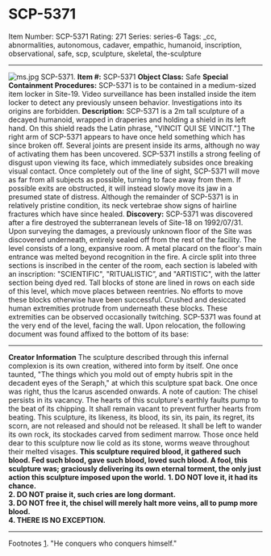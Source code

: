 # SCP-5371
Item Number: SCP-5371
Rating: 271
Series: series-6
Tags: _cc, abnormalities, autonomous, cadaver, empathic, humanoid, inscription, observational, safe, scp, sculpture, skeletal, the-sculpture

---

![ms.jpg](https://scp-wiki.wdfiles.com/local--files/scp-5371/ms.jpg)
SCP-5371.
**Item #:** SCP-5371
**Object Class:** Safe
**Special Containment Procedures:** SCP-5371 is to be contained in a medium-sized item locker in Site-19. Video surveillance has been installed inside the item locker to detect any previously unseen behavior.
Investigations into its origins are forbidden.
**Description:** SCP-5371 is a 2m tall sculpture of a decayed humanoid, wrapped in draperies and holding a shield in its left hand. On this shield reads the Latin phrase, "VINCIT QUI SE VINCIT."[1](javascript:;) The right arm of SCP-5371 appears to have once held something which has since broken off. Several joints are present inside its arms, although no way of activating them has been uncovered.
SCP-5371 instills a strong feeling of disgust upon viewing its face, which immediately subsides once breaking visual contact. Once completely out of the line of sight, SCP-5371 will move as far from all subjects as possible, turning to face away from them. If possible exits are obstructed, it will instead slowly move its jaw in a presumed state of distress.
Although the remainder of SCP-5371 is in relatively pristine condition, its neck vertebrae show signs of hairline fractures which have since healed.
**Discovery:** SCP-5371 was discovered after a fire destroyed the subterranean levels of Site-18 on 1992/07/31. Upon surveying the damages, a previously unknown floor of the Site was discovered underneath, entirely sealed off from the rest of the facility.
The level consists of a long, expansive room. A metal placard on the floor's main entrance was melted beyond recognition in the fire. A circle split into three sections is inscribed in the center of the room, each section is labeled with an inscription: "SCIENTIFIC", "RITUALISTIC”, and "ARTISTIC", with the latter section being dyed red.
Tall blocks of stone are lined in rows on each side of this level, which move places between reentries. No efforts to move these blocks otherwise have been successful. Crushed and desiccated human extremities protrude from underneath these blocks. These extremities can be observed occasionally twitching.
SCP-5371 was found at the very end of the level, facing the wall. Upon relocation, the following document was found affixed to the bottom of its base:
* * *
**Creator Information**
The sculpture described through this infernal complexion is its own creation, withered into form by itself. One once taunted, "The things which you mold out of empty hubris spit in the decadent eyes of the Seraph," at which this sculpture spat back. One once was right, thus the Icarus ascended onwards.
A note of caution: The chisel persists in its vacancy. The hearts of this sculpture's earthly faults pump to the beat of its chipping. It shall remain vacant to prevent further hearts from beating.
This sculpture, its likeness, its blood, its sin, its pain, its regret, its scorn, are not released and should not be released. It shall be left to wander its own rock, its stockades carved from sediment marrow. Those once held dear to this sculpture now lie cold as its stone, worms weave throughout their melted visages. **This sculpture required blood, it gathered such blood. Fed such blood, gave such blood, loved such blood. A fool, this sculpture was; graciously delivering its own eternal torment, the only just action this sculpture imposed upon the world.**
**1\. DO NOT love it, it had its chance.**  
**2\. DO NOT praise it, such cries are long dormant.**  
**3\. DO NOT free it, the chisel will merely halt more veins, all to pump more blood.**  
**4\. THERE IS NO EXCEPTION.**
* * *
Footnotes
[1](javascript:;). "He conquers who conquers himself."